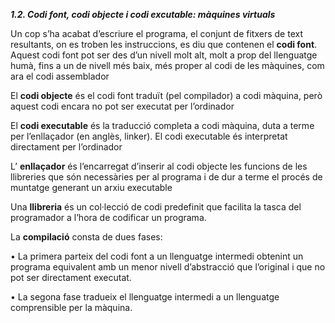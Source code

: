 ___1.2. Codi font, codi objecte i codi excutable: màquines virtuals___

Un cop s’ha acabat d’escriure el programa, el conjunt de fitxers de text
resultants, on es troben les instruccions, es diu que contenen el **codi font**.
Aquest codi font pot ser des d’un nivell molt alt, molt a prop del llenguatge
humà, fins a un de nivell més baix, més proper al codi de les màquines, com
ara el codi assemblador

El **codi objecte** és el codi font traduït (pel compilador) a codi màquina, però
aquest codi encara no pot ser executat per l’ordinador
 
El **codi executable** és la traducció completa a codi màquina, duta a terme per
l’enllaçador (en anglès, linker). El codi executable és interpretat directament
per l’ordinador

L’ **enllaçador** és l’encarregat d’inserir al codi objecte les funcions de les llibreries
que són necessàries per al programa i de dur a terme el procés de muntatge
generant un arxiu executable

Una **llibreria** és un col·lecció de codi predefinit que facilita la tasca del programador
a l’hora de codificar un programa.

La **compilació** consta de dues fases:

• La primera parteix del codi font a un llenguatge intermedi obtenint un
programa equivalent amb un menor nivell d’abstracció que l’original i que
no pot ser directament executat.

• La segona fase tradueix el llenguatge intermedi a un llenguatge comprensible
per la màquina.
